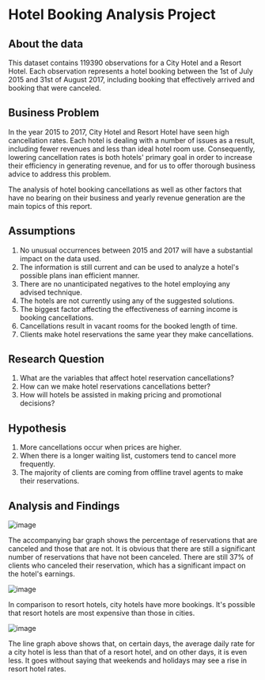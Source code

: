 # Hotel Booking Analysis Project

## About the data
This dataset contains 119390 observations for a City Hotel and a Resort Hotel. Each observation represents a hotel booking between the 1st of July 2015 and 31st of August 2017, including booking that effectively arrived and booking that were canceled.
## Business Problem
In the year 2015 to 2017, City Hotel and Resort Hotel have seen high cancellation rates. Each hotel is dealing with a number of issues as a result, including fewer revenues and less than ideal hotel room use. Consequently, lowering cancellation rates is both hotels' primary goal in order to increase their efficiency in generating revenue, and for us to offer thorough business advice to address this problem.

The analysis of hotel booking cancellations as well as other factors that have no bearing on their business and yearly revenue generation are the main topics of this report.
## Assumptions
1. No unusual occurrences between 2015 and 2017 will have a substantial impact on the data used.
2. The information is still current and can be used to analyze a hotel's possible plans inan efficient manner.
3. There are no unanticipated negatives to the hotel employing any advised technique.
4. The hotels are not currently using any of the suggested solutions.
5. The biggest factor affecting the effectiveness of earning income is booking cancellations.
6. Cancellations result in vacant rooms for the booked length of time.
7. Clients make hotel reservations the same year they make cancellations.
## Research Question
1. What are the variables that affect hotel reservation cancellations?
2. How can we make hotel reservations cancellations better?
3. How will hotels be assisted in making pricing and promotional decisions?
## Hypothesis
1. More cancellations occur when prices are higher.
2. When there is a longer waiting list, customers tend to cancel more frequently.
3. The majority of clients are coming from offline travel agents to make their reservations.
## Analysis and Findings
![image](https://github.com/SatyamPatidar30/Python_Data_Analysis_Project/assets/151156440/3296f4fe-d6c9-4f91-9776-6c889c390c61)

The accompanying bar graph shows the percentage of reservations that are canceled and those that are not. It is obvious that there are still a significant number of reservations that have not been canceled. There are still 37% of clients who canceled their reservation, which has a significant impact on the hotel's earnings.

![image](https://github.com/SatyamPatidar30/Python_Data_Analysis_Project/assets/151156440/a48fa2cc-740c-4128-be42-52d52dc6ee56)

In comparison to resort hotels, city hotels have more bookings. It's possible that resort hotels are most expensive than those in cities.

![image](https://github.com/SatyamPatidar30/Python_Data_Analysis_Project/assets/151156440/ab1c6c5c-94bf-4ee7-b201-bea60553c3d6)

The line graph above shows that, on certain days, the average daily rate for a city hotel is less than that of a resort hotel, and on other days, it is even less. It goes without saying that weekends and holidays may see a rise in resort hotel rates.


